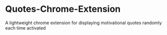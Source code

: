 # Quotes-Chrome-Extension
A lightweight chrome extension for displaying motivational quotes randomly each time activated
